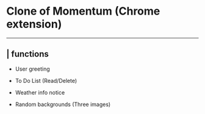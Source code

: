 # Clone of Momentum (Chrome extension)

***


## | functions

* User greeting

* To Do List (Read/Delete)

* Weather info notice

* Random backgrounds (Three images)
